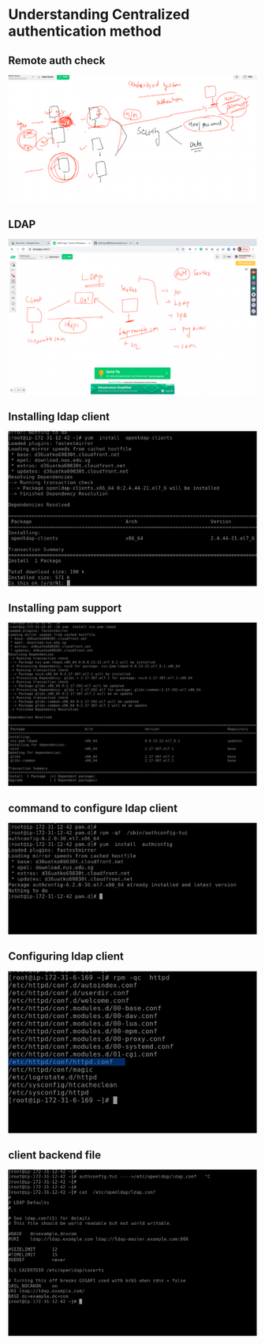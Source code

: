 #  Understanding Centralized authentication method

## Remote auth check

<img src="auth.png">

## LDAP 

<img src="ldap.png">

## Installing ldap client

<img src="ldapclient.png">

## Installing pam support

<img src="pam.png">

## command to configure ldap client

<img src="cmd.png">

## Configuring ldap client

<img src="conf.png">

## client backend file

<img src="backend.png">

